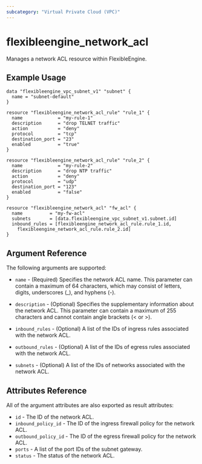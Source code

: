 ```yaml
---
subcategory: "Virtual Private Cloud (VPC)"
---
```


# flexibleengine\_network\_acl

Manages a network ACL resource within FlexibleEngine.

## Example Usage

```hcl
data "flexibleengine_vpc_subnet_v1" "subnet" {
  name = "subnet-default"
}

resource "flexibleengine_network_acl_rule" "rule_1" {
  name             = "my-rule-1"
  description      = "drop TELNET traffic"
  action           = "deny"
  protocol         = "tcp"
  destination_port = "23"
  enabled          = "true"
}

resource "flexibleengine_network_acl_rule" "rule_2" {
  name             = "my-rule-2"
  description      = "drop NTP traffic"
  action           = "deny"
  protocol         = "udp"
  destination_port = "123"
  enabled          = "false"
}

resource "flexibleengine_network_acl" "fw_acl" {
  name          = "my-fw-acl"
  subnets       = [data.flexibleengine_vpc_subnet_v1.subnet.id]
  inbound_rules = [flexibleengine_network_acl_rule.rule_1.id,
    flexibleengine_network_acl_rule.rule_2.id]
}
```

## Argument Reference

The following arguments are supported:

* `name` - (Required) Specifies the network ACL name. This parameter can contain a maximum of 64 characters,
    which may consist of letters, digits, underscores (_), and hyphens (-).

* `description` - (Optional) Specifies the supplementary information about the network ACL.
    This parameter can contain a maximum of 255 characters and cannot contain angle brackets (< or >).

* `inbound_rules` - (Optional)  A list of the IDs of ingress rules associated with the network ACL. 

* `outbound_rules` - (Optional) A list of the IDs of egress rules associated with the network ACL. 

* `subnets` - (Optional) A list of the IDs of networks associated with the network ACL. 

## Attributes Reference

All of the argument attributes are also exported as result attributes:

* `id` - The ID of the network ACL.
* `inbound_policy_id` - The ID of the ingress firewall policy for the network ACL.
* `outbound_policy_id` - The ID of the egress firewall policy for the network ACL.
* `ports` - A list of the port IDs of the subnet gateway.
* `status` - The status of the network ACL. 

